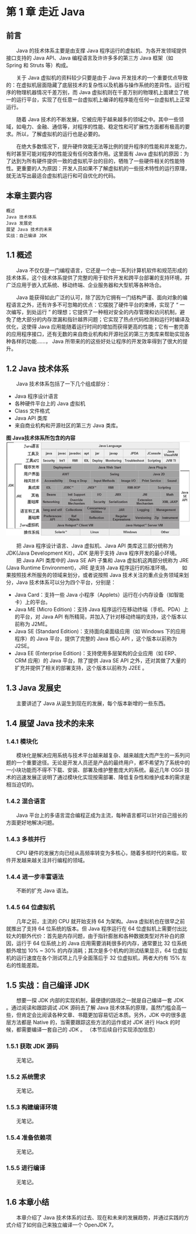 # 第 1 章 走近 Java

## 前言
　　Java 的技术体系主要是由支撑 Java 程序运行的虚拟机、为各开发领域提供接口支持的 Java API、Java 编程语言及许许多多的第三方 Java 框架（如 Spring 和 Struts 等）构成。

　　关于 Java 虚拟机的资料较少只要是由于 Java 开发技术的一个重要优点导致的：在虚拟机层面隐藏了底层技术的复杂性以及机器与操作系统的差异性。运行程序的物理机器情况千差万别，而 Java 虚拟机则在千差万别的物理机上面建立了统一的运行平台，实现了在任意一台虚拟机上编译的程序能在任何一台虚拟机上正常运行。

　　随着 Java 技术的不断发展，它被应用于越来越多的领域之中。其中一些领域，如电力、金融、通信等，对程序的性能、稳定性和可扩展性方面都有极高的要求。所以，了解虚拟机的运行也是必要的。

　　在绝大多数情况下，提升硬件效能无法等比例的提升程序的性能和并发能力，有时甚至可能对程序的性能没有任何改善作用。这里面有 Java 虚拟机的原因：为了达到为所有硬件提供一致的虚拟机平台的目的，牺牲了一些硬件相关的性能特性。更重要的人为原因：开发人员如果不了解虚拟机的一些技术特性的运行原理，就无法写出最适合虚拟机运行和可自优化的代码。

## 本章主要内容
	概述
	Java 技术体系
	Java 发展史
	展望 Java 技术的未来
	实战：自己编译 JDK

## 1.1 概述
　　Java 不仅仅是一门编程语言，它还是一个由一系列计算机软件和规范形成的技术体系，这个技术体系提供了完整的用于软件开发和跨平台部署的支持环境，并广泛应用于嵌入式系统、移动终端、企业服务器和大型机等各种场合。

　　Java 能获得如此广泛的认可，除了因为它拥有一门结构严谨、面向对象的编程语言之外，还有许多不可忽略的优点：它摆脱了硬件平台的束缚，实现了 “ 一次编写，到处运行 ” 的理想；它提供了一种相对安全的内存管理和访问机制，避免了绝大部分的内存泄漏和指针越界问题；它实现了热点代码检测和运行时编译及优化，这使得 Java 应用能随着运行时间的增加而获得更高的性能；它有一套完善的应用程序接口，还有无数的来自商业机构和开源社区的第三方类库来帮助实现各种各样的功能......， Java 所带来的的这些好处让程序的开发效率得到了很大的提升。

## 1.2 Java 技术体系
　　Java 技术体系包括了一下几个组成部分：
* Java 程序设计语言
* 各种硬件平台上的 Java 虚拟机
* Class 文件格式
* Java API 类库
* 来自商业机构和开源社区的第三方 Java 类库。

**图 Java技术体系所包含的内容**
![Java技术体系所包含的内容](image/Java技术体系所包含的内容.jpg)

　　把 Java 程序设计语言、Java 虚拟机、Java API 类库这三部分统称为 JDK(Java Development Kit)，JDK 是用于支持 Java 程序开发的最小环境。
　　把 Java API 类库中的 Java SE API 子集和 Java 虚拟机这两部分统称为 JRE (Java Runtime Environment)，JRE 是支持 Java 程序运行的标准环境。
　　如果按照技术所服务的领域来划分，或者说按照 Java 技术关注的重点业务领域来划分，Java 技术体系可以分为四个平台，分别是：
* Java Card：支持一些 Java 小程序（Applets）运行在小内存设备（如智能卡）上的平台。
* Java ME (Micro Edition)：支持 Java 程序运行在移动终端（手机、PDA）上的平台，对 Java API 有所精简，并加入了针对移动终端的支持，这个版本以前称为 J2ME。
* Java SE (Standard Edition)：支持面向桌面级应用（如 Windows 下的应用程序）的 Java 平台，提供了完整的 Java 核心 API ，这个版本以前称为 J2SE。
* Java EE (Enterprise Edition)：支持使用多层架构的企业应用（如 ERP、CRM 应用）的 Java 平台，除了提供 Java SE API 之外，还对其做了大量的扩充并提供了相关的部署支持，这个版本以前称为 J2EE 。

## 1.3 Java 发展史
　　主要讲述了 Java 从诞生到现在的发展，每个版本新增的一些东西。

## 1.4 展望 Java 技术的未来

### 1.4.1 模块化

　　模块化是解决应用系统与技术平台越来越复杂、越来越庞大而产生的一系列问题的一个重要途径。无论是开发人员还是产品的最终用户，都不希望为了系统中的一小块功能而不得不下载、安装、部署及维护整套庞大的系统。最近几年 OSGi 技术的迅速发展正说明了通过模块化实现按需部署、降低复杂性和维护成本的需求是相当迫切的。

### 1.4.2 混合语言

　　Java 平台上的多语言混合编程正成为主流，每种语言都可以针对自己擅长的方面更好地解决问题。

### 1.4.3 多核并行

　　CPU 硬件的发展方向已经从高频率转变为多核心，随着多核时代的来临，软件开发越来越关注并行编程的领域。

### 1.4.4 进一步丰富语法

　　不断的扩充 Java 语法。

### 1.4.5 64 位虚拟机

　　几年之前，主流的 CPU 就开始支持 64 为架构。Java 虚拟机也在很早之前就推出了支持 64 位系统的版本。但 Java 程序运行在 64 位虚拟机上需要付出比较大的额外代价：首先是内存问题，由于指针膨胀和各种数据类型对齐补白的原因，运行于 64 位系统上的 Java 应用需要消耗很多的内存，通常要比 32 位系统额外增加 10% ~ 30% 的内存消耗；其次是多个机构的测试结果显示，64 位虚拟机的运行速度在各个测试项上几乎全面落后于 32 位虚拟机，两者大约有 15% 左右的性能差距。

## 1.5 实战：自己编译 JDK
　　想要一探 JDK 内部的实现机制，最便捷的路径之一就是自己编译一套 JDK 。通过阅读和跟踪调试 JDK 源码去了解 Java 技术体系的原理，虽然门槛会高一些，但肯定会比阅读各种文章、书籍更加容易切近本质。另外，JDK 中的很多底层方法都是 Native 的，当需要跟踪这些方法的运作或对 JDK 进行 Hack 的时候，都需要编译一套自己的 JDK 。
（本节后续自行实现添加信息）
### 1.5.1 获取 JDK 源码

　　无笔记。

### 1.5.2 系统需求

　　无笔记。

### 1.5.3 构建编译环境

　　无笔记。

### 1.5.4 准备依赖项

　　无笔记。

### 1.5.5 进行编译

　　无笔记。

## 1.6 本章小结
　　本章介绍了 Java 技术体系的过去、现在和未来的发展趋势，并通过实践的方式介绍了如何自己来独立编译一个 OpenJDK 7。
